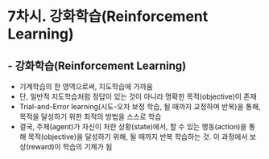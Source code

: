 # 7차시. 강화학습(Reinforcement Learning)



## - 강화학습(Reinforcement Learning)

- 기계학습의 한 영역으로써, 지도학습에 가까움
- 단, 일반적 지도학습처럼 정답이 있는 것이 아니라 명확한 목적(objective)이 존재
- Trial-and-Error learning(시도-오차 보정 학습, 될 때까지 교정하며 반복)을 통해, 목적을 달성하기 위한 최적의 방법을 스스로 학습
- 결국, 주체(agent)가 자신이 처한 상황(state)에서, 할 수 있는 행동(action)을 통해 목적(objective)을 달성하기 위해, 될 때까지 반복 학습하는 것. 이 과정에서 보상(reward)이 학습의 기제가 됨

